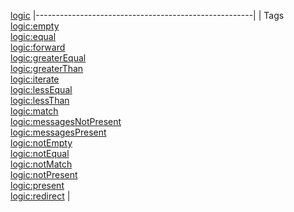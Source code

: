 [logic](tld-summary.html.md)
|------------------------------------------------------|
| Tags                                                 
  [logic:empty](empty.html.md)                            
  [logic:equal](equal.html.md)                            
  [logic:forward](forward.html.md)                        
  [logic:greaterEqual](greaterEqual.html.md)              
  [logic:greaterThan](greaterThan.html.md)                
  [logic:iterate](iterate.html.md)                        
  [logic:lessEqual](lessEqual.html.md)                    
  [logic:lessThan](lessThan.html.md)                      
  [logic:match](match.html.md)                            
  [logic:messagesNotPresent](messagesNotPresent.html.md)  
  [logic:messagesPresent](messagesPresent.html.md)        
  [logic:notEmpty](notEmpty.html.md)                      
  [logic:notEqual](notEqual.html.md)                      
  [logic:notMatch](notMatch.html.md)                      
  [logic:notPresent](notPresent.html.md)                  
  [logic:present](present.html.md)                        
  [logic:redirect](redirect.html.md)                      |


